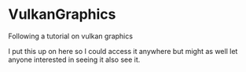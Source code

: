 # VulkanGraphics
Following a tutorial on vulkan graphics

I put this up on here so I could access it anywhere but might as well let anyone interested in seeing it also see it.
